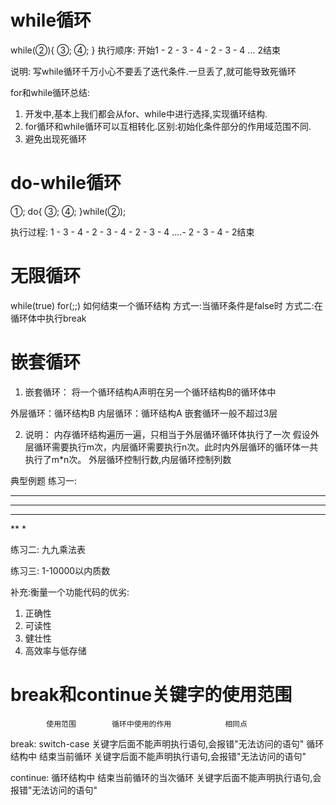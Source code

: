 # while循环
while(②){
    ③;
    ④;
}
执行顺序: 开始1 - 2 - 3 - 4 - 2 - 3 - 4 ... 2结束

说明:
写while循环千万小心不要丢了迭代条件.一旦丢了,就可能导致死循环

for和while循环总结:
1. 开发中,基本上我们都会从for、while中进行选择,实现循环结构.
2. for循环和while循环可以互相转化.区别:初始化条件部分的作用域范围不同.
3. 避免出现死循环

# do-while循环
①;
do{
    ③;
    ④;
}while(②);

执行过程: 1 - 3 - 4 - 2 - 3 - 4 - 2 - 3 - 4 ....- 2 - 3 - 4 - 2结束

# 无限循环
while(true) for(;;)
如何结束一个循环结构
方式一:当循环条件是false时
方式二:在循环体中执行break

# 嵌套循环
1. 嵌套循环： 将一个循环结构A声明在另一个循环结构B的循环体中

外层循环：循环结构B
内层循环：循环结构A
嵌套循环一般不超过3层

2. 说明：
内存循环结构遍历一遍，只相当于外层循环循环体执行了一次
假设外层循环需要执行m次，内层循环需要执行n次。此时内外层循环的循环体一共执行了m*n次。
外层循环控制行数,内层循环控制列数

典型例题
练习一:
*****
****
***
**
*

练习二:
九九乘法表

练习三:
1-10000以内质数


补充:衡量一个功能代码的优劣:

1. 正确性
2. 可读性
3. 健壮性
4. 高效率与低存储


# break和continue关键字的使用范围
            使用范围        循环中使用的作用            相同点
break:      switch-case                               关键字后面不能声明执行语句,会报错"无法访问的语句"
            循环结构中      结束当前循环                关键字后面不能声明执行语句,会报错"无法访问的语句"

continue:   循环结构中      结束当前循环的当次循环       关键字后面不能声明执行语句,会报错"无法访问的语句"